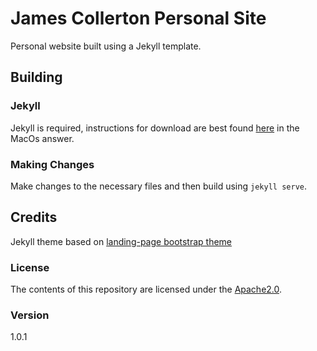 # James Collerton Personal Site

Personal website built using a Jekyll template.

## Building

### Jekyll

Jekyll is required, instructions for download are best found [here](https://stackoverflow.com/questions/8146249/jekyll-command-not-found) in the MacOs answer.

### Making Changes

Make changes to the necessary files and then build using `jekyll serve`.

## Credits
Jekyll theme based on [landing-page bootstrap theme ](http://startbootstrap.com/templates/landing-page/)

### License
The contents of this repository are licensed under the [Apache2.0](http://www.apache.org/licenses/LICENSE-2.0.html).

### Version
1.0.1
